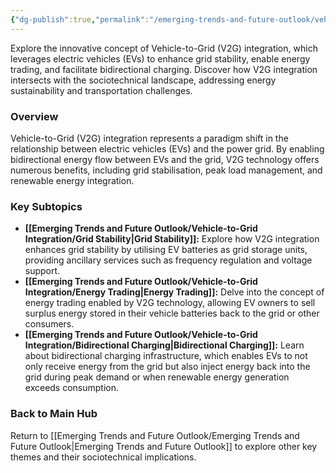 ```yaml
---
{"dg-publish":true,"permalink":"/emerging-trends-and-future-outlook/vehicle-to-grid-integration/vehicle-to-grid-integration/"}
---
```


Explore the innovative concept of Vehicle-to-Grid (V2G) integration, which leverages electric vehicles (EVs) to enhance grid stability, enable energy trading, and facilitate bidirectional charging. Discover how V2G integration intersects with the sociotechnical landscape, addressing energy sustainability and transportation challenges.

### Overview

Vehicle-to-Grid (V2G) integration represents a paradigm shift in the relationship between electric vehicles (EVs) and the power grid. By enabling bidirectional energy flow between EVs and the grid, V2G technology offers numerous benefits, including grid stabilisation, peak load management, and renewable energy integration.

### Key Subtopics

- **[[Emerging Trends and Future Outlook/Vehicle-to-Grid Integration/Grid Stability\|Grid Stability]]:** Explore how V2G integration enhances grid stability by utilising EV batteries as grid storage units, providing ancillary services such as frequency regulation and voltage support.
- **[[Emerging Trends and Future Outlook/Vehicle-to-Grid Integration/Energy Trading\|Energy Trading]]:** Delve into the concept of energy trading enabled by V2G technology, allowing EV owners to sell surplus energy stored in their vehicle batteries back to the grid or other consumers.
- **[[Emerging Trends and Future Outlook/Vehicle-to-Grid Integration/Bidirectional Charging\|Bidirectional Charging]]:** Learn about bidirectional charging infrastructure, which enables EVs to not only receive energy from the grid but also inject energy back into the grid during peak demand or when renewable energy generation exceeds consumption.

### Back to Main Hub

Return to [[Emerging Trends and Future Outlook/Emerging Trends and Future Outlook\|Emerging Trends and Future Outlook]] to explore other key themes and their sociotechnical implications. 


